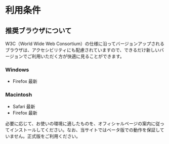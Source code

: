 # 利用条件

## 推奨ブラウザについて

W3C（World Wide Web Consortium）の仕様に沿ってバージョンアップされるブラウザは、アクセシビリティにも配慮されていますので、できるだけ新しいバージョンでご利用いただく方が快適に見ることができます。

### Windows

- Firefox 最新

### Macintosh

- Safari 最新
- Firefox 最新

必要に応じて、お使いの環境に適したものを、オフィシャルページの案内に従ってインストールしてください。なお、当サイトではベータ版での動作を保証していません。正式版をご利用ください。
